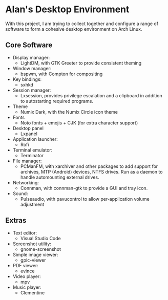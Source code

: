 # Alan's Desktop Environment

With this project, I am trying to collect together and configure a range of software to form a cohesive desktop environment on Arch Linux.

## Core Software
- Display manager:
  - LightDM, with GTK Greeter to provide consistent theming
- Window manager:
  - bspwm, with Compton for compositing
- Key bindings:
  - sxhkd
- Session manager:
  - Lxsession, provides privilege escalation and a clipboard in addition to autostarting required programs.
- Theme
  - Numix Dark, with the Numix Circle icon theme
- Fonts
  - Noto fonts + emojis + CJK (for extra character support)
- Desktop panel
  - Lxpanel
- Application launcher:
  - Rofi
- Terminal emulator:
  - Terminator
- File manager:
  - PCManFM, with xarchiver and other packages to add support for archives, MTP (Android) devices, NTFS drives.  Run as a daemon to      handle automounting external drives.
- Networking:
  - Connman, with connman-gtk to provide a GUI and tray icon.
- Sound:
  - Pulseaudio, with pavucontrol to allow per-application volume adjustment

## Extras
- Text editor:
  - Visual Studio Code
- Screenshot utility:
  - gnome-screenshot
- Simple image viewer:
  - gpic-viewer
- PDF viewer:
  - evince
- Video player:
  - mpv
- Music player:
  - Clementine

